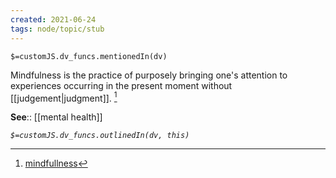 ```yaml
---
created: 2021-06-24
tags: node/topic/stub
---
```

`$=customJS.dv_funcs.mentionedIn(dv)`

Mindfulness is the practice of purposely bringing one's attention to experiences occurring in the present moment without [[judgement|judgment]]. [^1]


**See**:: [[mental health]]

*`$=customJS.dv_funcs.outlinedIn(dv, this)`*

[^1]:[mindfullness](https://en.wikipedia.org/wiki/Mindfulness%20(disambiguation))
 